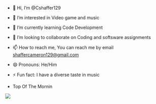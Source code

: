 - 👋 Hi, I’m @Cshaffer129
- 👀 I’m interested in Video game and music
- 🌱 I’m currently learning Code Development
- 💞️ I’m looking to collaborate on Coding and softsware assignments
- 📫 How to reach me, You can reach me by email shaffercameron129@gmail.com
- 😄 Pronouns: He/Him
- ⚡ Fun fact: I have a diverse taste in music

- Top Of The Mornin

![](https://pa1.narvii.com/6495/2767ed6640dc025ba61ec78fca75789cd5ce3f07_hq.gif)

